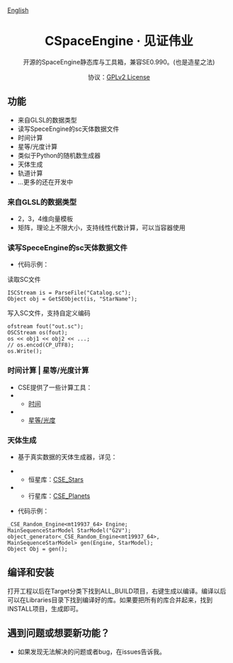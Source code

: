 ﻿[English](README.md)
<div align = "center">

# CSpaceEngine · 见证伟业

开源的SpaceEngine静态库与工具箱，兼容SE0.990。(也是造星之法)

协议：[GPLv2 License](https://www.gnu.org/licenses/old-licenses/gpl-2.0.html)

</div>

## 功能
 - 来自GLSL的数据类型
 - 读写SpeceEngine的sc天体数据文件
 - 时间计算
 - 星等/光度计算
 - 类似于Python的随机数生成器
 - 天体生成
 - 轨道计算
 - ...更多的还在开发中

### 来自GLSL的数据类型
 - 2，3，4维向量模板
 - 矩阵，理论上不限大小，支持线性代数计算，可以当容器使用

### 读写SpeceEngine的sc天体数据文件
 - 代码示例：

读取SC文件
```读取SC文件
ISCStream is = ParseFile("Catalog.sc");
Object obj = GetSEObject(is, "StarName");
```

写入SC文件，支持自定义编码
```写入SC文件
ofstream fout("out.sc");
OSCStream os(fout);
os << obj1 << obj2 << ...;
// os.encod(CP_UTF8);
os.Write();
```

### 时间计算 | 星等/光度计算
 - CSE提供了一些计算工具：
 - * [时间](Applications/JulianConvert/JulianCalculator.cpp)
 - * [星等/光度](Applications/StarMagLumCalculator/StarMagLumCalculator.cpp)

### 天体生成
 - 基于真实数据的天体生成器，详见：
 - * 恒星库：[CSE_Stars](Modules/Stars/Doc/StarModels_CN.md)
 - * 行星库：[CSE_Planets](Modules/Planets/Doc/PlanetModels_CN.md)

 - 代码示例：
```generating
_CSE_Random_Engine<mt19937_64> Engine;
MainSequenceStarModel StarModel("G2V");
object_generator<_CSE_Random_Engine<mt19937_64>, MainSequenceStarModel> gen(Engine, StarModel);
Object Obj = gen();
```

## 编译和安装
打开工程以后在Target分类下找到ALL_BUILD项目，右键生成以编译。编译以后可以在Libraries目录下找到编译好的库。如果要把所有的库合并起来，找到INSTALL项目，生成即可。

## 遇到问题或想要新功能？
 - 如果发现无法解决的问题或者bug，在issues告诉我。